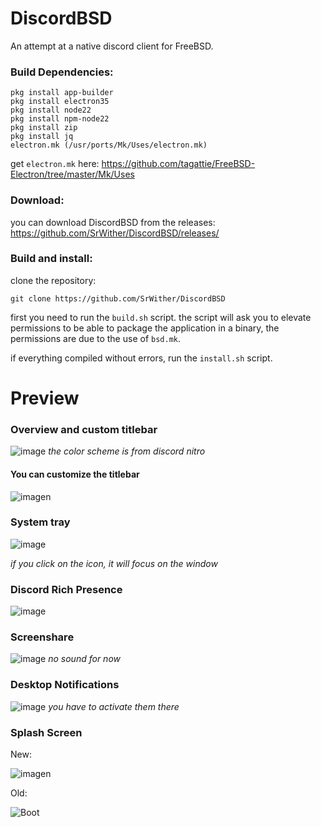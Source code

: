 # DiscordBSD
An attempt at a native discord client for FreeBSD.

### Build Dependencies:
```
pkg install app-builder
pkg install electron35
pkg install node22
pkg install npm-node22
pkg install zip
pkg install jq
electron.mk (/usr/ports/Mk/Uses/electron.mk)
```
get `electron.mk` here: https://github.com/tagattie/FreeBSD-Electron/tree/master/Mk/Uses

### Download:
you can download DiscordBSD from the releases: https://github.com/SrWither/DiscordBSD/releases/

### Build and install:
clone the repository:
```
git clone https://github.com/SrWither/DiscordBSD
```

first you need to run the `build.sh` script.
the script will ask you to elevate permissions to be able to package the application in a binary, the permissions are due to the use of `bsd.mk`.

if everything compiled without errors, run the `install.sh` script.

# Preview
### Overview and custom titlebar
![image](https://github.com/SrWither/DiscordBSD/assets/59105868/d4934fc8-e169-4e6c-8a1e-01b1f90dc203)
_the color scheme is from discord nitro_

#### You can customize the titlebar
![imagen](https://github.com/SrWither/DiscordBSD/assets/59105868/9dd33845-58cf-4a85-9ae9-55ddc8ddfd5e)

### System tray
![image](https://github.com/SrWither/DiscordBSD/assets/59105868/dcd3c999-4321-452c-bb8d-1ed7aadfa620)

_if you click on the icon, it will focus on the window_

### Discord Rich Presence
![image](https://github.com/SrWither/DiscordBSD/assets/59105868/7f097273-7e21-4e66-b1f0-5cd33768b397)

### Screenshare
![image](https://github.com/user-attachments/assets/4e68a537-47a9-44ba-b118-0c4d5b16b423)
_no sound for now_

### Desktop Notifications
![image](https://github.com/SrWither/DiscordBSD/assets/59105868/18fc3cb0-2223-49c4-a1ce-a997e12b3f8c)
_you have to activate them there_

### Splash Screen
New:

![imagen](https://github.com/SrWither/DiscordBSD/assets/59105868/f5adbbf9-8b52-4afd-9c27-0fe6b6d17095)

Old:

![Boot](https://user-images.githubusercontent.com/59105868/133003303-f491b628-0c66-4449-94f6-ed9d7f8d4f8a.gif)
